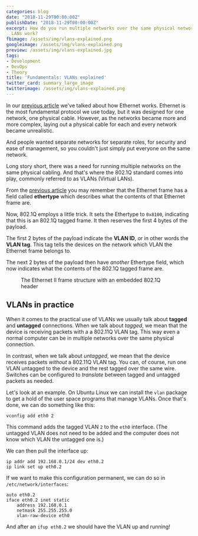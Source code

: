 ```yaml
---
categories: blog
date: "2018-11-29T00:00:00Z"
publishDate: "2018-11-29T00:00:00Z"
excerpt: How do you run multiple networks over the same physical network? How do virtual
  LANs work?
fbimage: /assets/img/vlans-explained.png
googleimage: /assets/img/vlans-explained.png
preview: /assets/img/vlans-explained.jpg
tags:
- Development
- DevOps
- Theory
title: 'Fundamentals: VLANs explained'
twitter_card: summary_large_image
twitterimage: /assets/img/vlans-explained.png
---
```


In our [previous article](/blog/fundamentals-ethernet-explained) we've talked about how Ethernet works. Ethernet is the
most fundamental protocol we use today, but it was designed for one network, one physical cable. However, as the
networks became more and more complex, laying out a physical cable for each and every network became unrealistic.

And people wanted separate networks for separate roles, for security and ease of management, so you couldn't just simply
put everyone on the same network.

Long story short, there was a need for running multiple networks on the same physical cabling. And that's where the
802.1Q standard comes into play, commonly referred to as VLANs (Virtual LANs).

From the [previous article](/blog/fundamentals-ethernet-explained) you may remember that the Ethernet frame has a field
called **ethertype** which describes what the contents of that Ethernet frame are.

Now, 802.1Q employs a little trick. It sets the Ethertype to `0x8100`, indicating that this is an 802.1Q tagged frame. 
It then reserves the first 4 bytes of the payload.

The first 2 bytes of the payload indicate the **VLAN ID**, or in other words the **VLAN tag**. This tag tells the 
devices on the network which VLAN the Ethernet frame belongs to.

The next 2 bytes of the payload then have *another* Ethertype field, which now indicates what the contents of the 802.1Q
tagged frame are.

<figure><img src="/assets/img/ethernet-vlan.svg" alt="" /><figcaption>The Ethernet II frame structure with an embedded 802.1Q header</figcaption></figure>

## VLANs in practice

When it comes to the practical use of VLANs we usually talk about **tagged** and **untagged** connections. 
When we talk about *tagged*, we mean that the device is receiving packets with a a 802.11Q VLAN tag. This way even
a normal computer can be in multiple networks over the same physical connection.

In contrast, when we talk about *untagged*, we mean that the device receives packets *without* a 802.11Q VLAN tag. 
You can, of course, run one VLAN untagged to the device and the rest tagged over the same wire. Switches can be
configured to *translate* between tagged and untagged packets as needed.

Let's look at an example. On Ubuntu Linux we can install the `vlan` package to get a hold of the user space programs
that manage VLANs. Once that's done, we can do something like this:

```
vconfig add eth0 2
```

This command adds the tagged VLAN `2` to the `eth0` interface. (The untagged VLAN does not need to be added and the
computer does not know which VLAN the untagged one is.)

We can then pull the interface up:

```
ip addr add 192.168.0.1/24 dev eth0.2
ip link set up eth0.2
```

If we want to make this configuration permanent, we can do so in `/etc/network/interfaces`:

```
auto eth0.2
iface eth0.2 inet static
    address 192.168.0.1
    netmask 255.255.255.0
    vlan-raw-device eth0
``` 

And after an `ifup eth0.2` we should have the VLAN up and running!